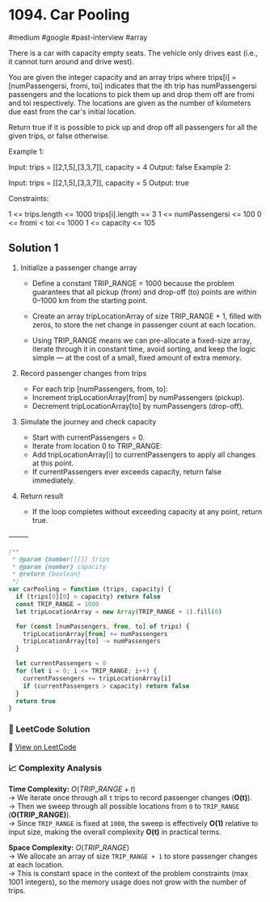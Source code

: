 # 1094. Car Pooling

#medium #google #past-interview #array

There is a car with capacity empty seats. The vehicle only drives east (i.e., it cannot turn around and drive west).

You are given the integer capacity and an array trips where trips[i] = [numPassengersi, fromi, toi] indicates that the ith trip has numPassengersi passengers and the locations to pick them up and drop them off are fromi and toi respectively. The locations are given as the number of kilometers due east from the car's initial location.

Return true if it is possible to pick up and drop off all passengers for all the given trips, or false otherwise.

Example 1:

Input: trips = [[2,1,5],[3,3,7]], capacity = 4
Output: false
Example 2:

Input: trips = [[2,1,5],[3,3,7]], capacity = 5
Output: true

Constraints:

1 <= trips.length <= 1000
trips[i].length == 3
1 <= numPassengersi <= 100
0 <= fromi < toi <= 1000
1 <= capacity <= 105

## Solution 1

1. Initialize a passenger change array

   - Define a constant TRIP_RANGE = 1000 because the problem guarantees that all pickup (from) and drop-off (to) points are within 0–1000 km from the starting point.

   - Create an array tripLocationArray of size TRIP_RANGE + 1, filled with zeros, to store the net change in passenger count at each location.
   - Using TRIP_RANGE means we can pre-allocate a fixed-size array, iterate through it in constant time, avoid sorting, and keep the logic simple — at the cost of a small, fixed amount of extra memory.

2. Record passenger changes from trips

   - For each trip [numPassengers, from, to]:
   - Increment tripLocationArray[from] by numPassengers (pickup).
   - Decrement tripLocationArray[to] by numPassengers (drop-off).

3. Simulate the journey and check capacity

   - Start with currentPassengers = 0.
   - Iterate from location 0 to TRIP_RANGE:
   - Add tripLocationArray[i] to currentPassengers to apply all changes at this point.
   - If currentPassengers ever exceeds capacity, return false immediately.

4. Return result

   - If the loop completes without exceeding capacity at any point, return true.

⸻

```javascript
/**
 * @param {number[][]} trips
 * @param {number} capacity
 * @return {boolean}
 */
var carPooling = function (trips, capacity) {
  if (trips[0][0] > capacity) return false
  const TRIP_RANGE = 1000
  let tripLocationArray = new Array(TRIP_RANGE + 1).fill(0)

  for (const [numPassengers, from, to] of trips) {
    tripLocationArray[from] += numPassengers
    tripLocationArray[to] -= numPassengers
  }

  let currentPassengers = 0
  for (let i = 0; i <= TRIP_RANGE; i++) {
    currentPassengers += tripLocationArray[i]
    if (currentPassengers > capacity) return false
  }
  return true
}
```

### 📝 LeetCode Solution

🔗 [View on LeetCode](https://leetcode.com/problems/car-pooling/submissions/1626583937/)

### 📈 Complexity Analysis

**Time Complexity:** $O(TRIP\_RANGE + t)$ <br>
→ We iterate once through all `t` trips to record passenger changes (**O(t)**).  
→ Then we sweep through all possible locations from `0` to `TRIP_RANGE` (**O(TRIP_RANGE)**).  
→ Since `TRIP_RANGE` is fixed at `1000`, the sweep is effectively **O(1)** relative to input size, making the overall complexity **O(t)** in practical terms.

**Space Complexity:** $O(TRIP\_RANGE)$ <br>
→ We allocate an array of size `TRIP_RANGE + 1` to store passenger changes at each location.  
→ This is constant space in the context of the problem constraints (max 1001 integers), so the memory usage does not grow with the number of trips.
<br>
<br>
